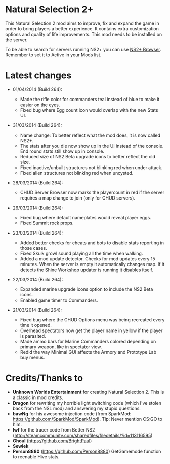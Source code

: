 ﻿Natural Selection 2+
==========

This Natural Selection 2 mod aims to improve, fix and expand the game in order to bring players a better experience. It contains extra customization options and quality of life improvements. This mod needs to be installed on the server.

To be able to search for servers running NS2+ you can use [NS2+ Browser](http://steamcommunity.com/sharedfiles/filedetails/?id=236685163). Remember to set it to Active in your Mods list.

Latest changes
==============
- 01/04/2014 (Build 264):
	- Made the rifle color for commanders teal instead of blue to make it easier on the eyes.
	- Fixed bug where Egg count icon would overlap with the new Stats UI.

- 31/03/2014 (Build 264):
	- Name change: To better reflect what the mod does, it is now called NS2+.
	- The stats after you die now show up in the UI instead of the console. End round stats still show up in console.
	- Reduced size of NS2 Beta upgrade icons to better reflect the old size.
	- Fixed inactive/unbuilt structures not blinking red when under attack.
	- Fixed alien structures not blinking red when uncysted.

- 28/03/2014 (Build 264):
	- CHUD Server Browser now marks the playercount in red if the server requires a map change to join (only for CHUD servers).

- 26/03/2014 (Build 264):
	- Fixed bug where default nameplates would reveal player eggs.
	- Fixed Summit rock props.

- 23/03/2014 (Build 264):
	- Added better checks for cheats and bots to disable stats reporting in those cases.
	- Fixed Skulk growl sound playing all the time when walking.
	- Added a mod update detector. Checks for mod updates every 15 minutes. When the server is empty it automatically changes map. If it detects the Shine Workshop updater is running it disables itself.

- 22/03/2014 (Build 264):
	- Expanded marine upgrade icons option to include the NS2 Beta icons.
	- Enabled game timer to Commanders.

- 21/03/2014 (Build 264):
	- Fixed bug where the CHUD Options menu was being recreated every time it opened.
	- Overhead spectators now get the player name in yellow if the player is parasited.
	- Made ammo bars for Marine Commanders colored depending on primary weapon, like in spectator view.
	- Redid the way Minimal GUI affects the Armory and Prototype Lab buy menus.

Credits/Thanks to
=================
- **Unknown Worlds Entertainment** for creating Natural Selection 2. This is a classic in mod credits.
- **Dragon** for rewriting my horrible light switching code (which I've stolen back from the NSL mod) and answering my stupid questions.
- **bawNg** for his awesome injection code (from SparkMod: https://github.com/SparkMod/SparkMod). Tip: Never mention CS:GO to him.
- **lwf** for the tracer code from Better NS2 (http://steamcommunity.com/sharedfiles/filedetails/?id=113116595)
- **Ghoul** (https://github.com/BrightPaul)
- **Sewlek**
- **Person8880** (https://github.com/Person8880) GetGamemode function to reenable Hive stats.